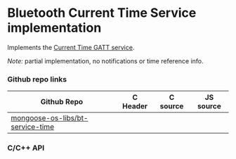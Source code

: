 # Bluetooth Current Time Service implementation

Implements the [Current Time GATT service](https://www.bluetooth.com/specifications/gatt/viewer?attributeXmlFile=org.bluetooth.service.current_time.xml).

*Note:* partial implementation, no notifications or time reference info.

### Github repo links
| Github Repo | C Header | C source  | JS source |
| ----------- | -------- | --------  | ----------------- |
| [mongoose-os-libs/bt-service-time](https://github.com/mongoose-os-libs/bt-service-time) | &nbsp; | &nbsp;  | &nbsp;         |


### C/С++ API
